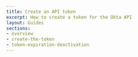 ```yaml
---
title: Create an API token
excerpt: How to create a token for the Okta API
layout: Guides
sections:
- overview
- create-the-token
- token-expiration-deactivation
---
```

